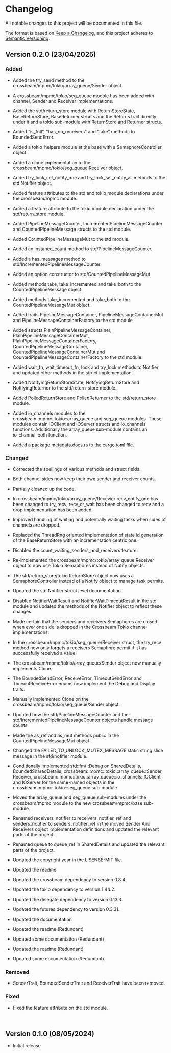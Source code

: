 # Changelog

All notable changes to this project will be documented in this file.

The format is based on [Keep a Changelog](https://keepachangelog.com/en/1.1.0/),
and this project adheres to [Semantic Versioning](https://semver.org/spec/v2.0.0.html).

## Version 0.2.0 (23/04/2025)

### Added

- Added the try_send method to the crossbeam/mpmc/tokio/array_queue/Sender object.

- A crossbeam/mpmc/tokio/seg_queue module has been added with channel, Sender and Receiver implementations.

- Added the std/return_store module with ReturnStoreState, BaseReturnStore, BaseReturner structs and the Returns trait directly under it and a tokio sub-module with ReturnStore and Returner structs.

- Added “is_full”, “has_no_receivers” and “take” methods to BoundedSendError.

- Added a tokio_helpers module at the base with a SemaphoreController object.

- Added a clone implementation to the crossbeam/mpmc/tokio/seg_queue Receiver object.

- Added try_lock_set_notify_one and try_lock_set_notify_all methods to the std Notifier object.

- Added feature attributes to the std and tokio module declarations under the crossbeam/mpmc module.

- Added a feature attribute to the tokio module declaration under the std/return_store module.

- Added PipelineMessageCounter, IncrementedPipelineMessageCounter and CountedPipelineMessage structs to the std module.

- Added CountedPipelineMessageMut to the std module.

- Added an instance_count method to std/PipelineMessageCounter.

- Added a has_messages method to std/IncrementedPipelineMessageCounter.

- Added an option constructor to std/CountedPipelineMessageMut.

- Added methods take, take_incremented and take_both to the CountedPipelineMessage object.

- Added methods take_incremented and take_both to the CountedPipelineMessageMut object.

- Added traits PipelineMessageContainer, PipelineMessageContainerMut and PipelineMessageContainerFactory to the std module.

- Added structs PlainPipelineMessageContainer, PlainPipelineMessageContainerMut, PlainPipelineMessageContainerFactory, CountedPipelineMessageContainer, CountedPipelineMessageContainerMut and CountedPipelineMessageContainerFactory to the std module.

- Added wait_fn, wait_timeout_fn, lock and try_lock methods to Notifier and updated other methods in the struct implementation.

- Added NotifyingReturnStoreState, NotifyingReturnStore and NotifyingReturner to the std/return_store module.

- Added PolledReturnStore and PolledReturner to the std/return_store module.

- Added io_channels modules to the crossbeam::mpmc::tokio::array_queue and seg_queue modules. These modules contain IOClient and IOServer structs and io_channels functions. Additionally the array_queue sub-module contains an io_channel_both function.

- Added a package.metadata.docs.rs to the cargo.toml file.



### Changed

- Corrected the spellings of various methods and struct fields.

- Both channel sides now keep their own sender and receiver counts.

- Partially cleaned up the code.

- In crossbeam/mpmc/tokio/array_queue/Recevier recv_notify_one has been changed to try_recv, recv_or_wait has been changed to recv and a drop implementation has been added.

- Improved handling of waiting and potentially waiting tasks when sides of channels are dropped.

- Replaced the ThreadRng oriented implementation of state id generation of the BaseReturnStore with an incrementation centric one.

- Disabled the count_waiting_senders_and_receivers feature.

- Re-implemented the crossbeam/mpmc/tokio/array_queue Receiver object to now use Tokio Semaphores instead of Notify objects.

- The std/return_store/tokio ReturnStore object now uses a SemaphoreController instead of a Notify object to manage task permits.

- Updated the std Notifier struct level documentation.

- Disabled NotifierWaitResult and NotifierWaitTimeoutResult in the std module and updated the methods of the Notifier object to reflect these changes.

- Made certain that the senders and receivers Semaphores are closed when ever one side is dropped in the Crossbeam Tokio channel implementations.

- In the crossbeam/mpmc/tokio/seg_queue/Receiver struct, the try_recv method now only forgets a receivers Semaphore permit if it has successfully received a value.

- The crossbeam/mpmc/tokio/array_queue/Sender object now manually implements Clone.

- The BoundedSendError, ReceiveError, TimeoutSendError and TimeoutReceiveError enums now implement the Debug and Display traits.

- Manually implemented Clone on the crossbeam/mpmc/tokio/seg_queue/Sender object.

- Updated how the std/PipelineMessageCounter and the std/IncrementedPipelineMessageCounter objects handle message counts.

- Made the as_ref and as_mut methods public in the CountedPipelineMessageMut object.

- Changed the FAILED_TO_UNLOCK_MUTEX_MESSAGE static string slice message in the std/notifier module.

- Conditionally implemented std::fmt::Debug on SharedDetails, BoundedSharedDetails,  crossbeam::mpmc::tokio::array_queue::Sender, Receiver, crossbeam::mpmc::tokio::array_queue::io_channels::IOClient and IOServer for the same-named objects in the crossbeam::mpmc::tokio::seg_queue sub-module.

- Moved the array_queue and seg_queue sub-modules under the crossbeam/mpmc module to the new crossbeam/mpmc/base sub-module.

- Renamed receivers_notifier to receivers_notifier_ref and senders_notifier to senders_notifier_ref in the moved Sender And Receivers object implementation definitions and updated the relevant parts of the project.

- Renamed queue to queue_ref in SharedDetails and updated the relevant parts of the project.

- Updated the copyright year in the LISENSE-MIT file.

- Updated the readme

- Updated the crossbeam dependency to version 0.8.4.

- Updated the tokio dependency to version 1.44.2.

- Updated the delegate dependency to version 0.13.3.

- Updated the futures dependency to version 0.3.31.

- Updated the documentation

- Updated the readme (Redundant)

- Updated some documentation (Redundant)

- Updated the readme (Redundant)

- Updated some documentation (Redundant)



### Removed

- SenderTrait, BoundedSenderTrait and ReceiverTrait have been removed.



### Fixed

- Fixed the feature attribute on the std module.

</br>

## Version 0.1.0 (08/05/2024)

- Initial release
